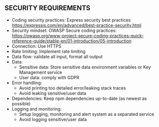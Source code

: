 ## SECURITY REQUIREMENTS

* Coding security practices: Express security best practices https://expressjs.com/en/advanced/best-practice-security.html
* Security mindset: OWASP Secure coding practices: https://owasp.org/www-project-secure-coding-practices-quick-reference-guide/stable-en/01-introduction/05-introduction
* Connection: Use HTTPS
* Rate limiting: Implement rate limiting
* Data flow: validate all input, format all output
* Data:
  * Sensitive data: Store sensitive data environment variables or Key Management service
  * User data: comply with GDPR
* Error handling:
  * Avoid printing too detailed error/leaking stack traces
  * Avoid leaking sensitive/user data
* Dependencies: Keep npm dependencies up-to-date (as newest as possible)
* Logging and monitoring: 
  * Setup logging, monitoring and alert system as a separated service
  * Avoid logging sensitive/user data